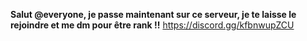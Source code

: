 **Salut @everyone, je passe maintenant sur ce serveur, je te laisse le rejoindre et me dm pour être rank !!** https://discord.gg/kfbnwupZCU
